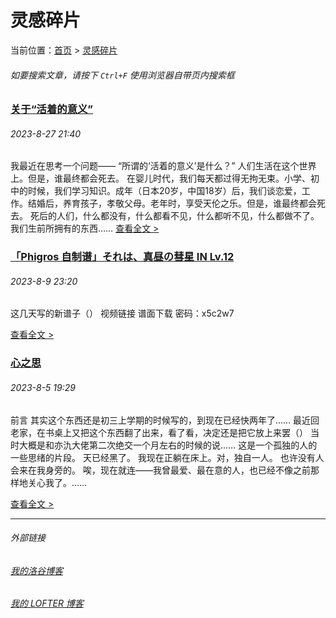 # 灵感碎片

当前位置：[首页](index.md) > [灵感碎片](insp.md)

###### 如要搜索文章，请按下 ```Ctrl+F``` 使用浏览器自带页内搜索框

### [关于“活着的意义”](insp-3.md)

###### 2023-8-27 21:40

我最近在思考一个问题—— “所谓的‘活着的意义’是什么？” 人们生活在这个世界上。但是，谁最终都会死去。 在婴儿时代，我们每天都过得无拘无束。小学、初中的时候，我们学习知识。成年（日本20岁，中国18岁）后，我们谈恋爱，工作。结婚后，养育孩子，孝敬父母。老年时，享受天伦之乐。但是，谁最终都会死去。 死后的人们，什么都没有，什么都看不见，什么都听不见，什么都做不了。我们生前所拥有的东西……
[查看全文 >](insp-3.md)

### [「Phigros 自制谱」それは、真昼の彗星 IN Lv.12](insp-2.md)

###### 2023-8-9 23:20

这几天写的新谱子（） 视频链接 谱面下载 密码：x5c2w7

[查看全文 >](insp-2.md)

### [心之思](insp-1.md)

###### 2023-8-5 19:29

前言 其实这个东西还是初三上学期的时候写的，到现在已经快两年了…… 最近回老家，在书桌上又把这个东西翻了出来，看了看，决定还是把它放上来罢（） 当时大概是和亦氿大佬第二次绝交一个月左右的时候的说……  这是一个孤独的人的一些思绪的片段。  天已经黑了。 我现在正躺在床上。对，独自一人。 也许没有人会来在我身旁的。 唉，现在就连——我曾最爱、最在意的人，也已经不像之前那样地关心我了。……

[查看全文 >](insp-1.md)

---
###### 外部链接
###### [我的洛谷博客](https://muhyih.blog.luogu.org/)
###### [我的 LOFTER 博客](https://seven-celsius-sunny.lofter.com/)
